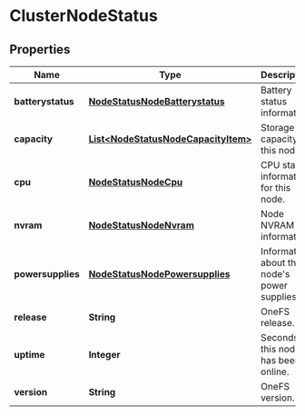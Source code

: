 
# ClusterNodeStatus

## Properties
Name | Type | Description | Notes
------------ | ------------- | ------------- | -------------
**batterystatus** | [**NodeStatusNodeBatterystatus**](NodeStatusNodeBatterystatus.md) | Battery status information. |  [optional]
**capacity** | [**List&lt;NodeStatusNodeCapacityItem&gt;**](NodeStatusNodeCapacityItem.md) | Storage capacity of this node. |  [optional]
**cpu** | [**NodeStatusNodeCpu**](NodeStatusNodeCpu.md) | CPU status information for this node. |  [optional]
**nvram** | [**NodeStatusNodeNvram**](NodeStatusNodeNvram.md) | Node NVRAM information. |  [optional]
**powersupplies** | [**NodeStatusNodePowersupplies**](NodeStatusNodePowersupplies.md) | Information about this node&#39;s power supplies. |  [optional]
**release** | **String** | OneFS release. |  [optional]
**uptime** | **Integer** | Seconds this node has been online. |  [optional]
**version** | **String** | OneFS version. |  [optional]



